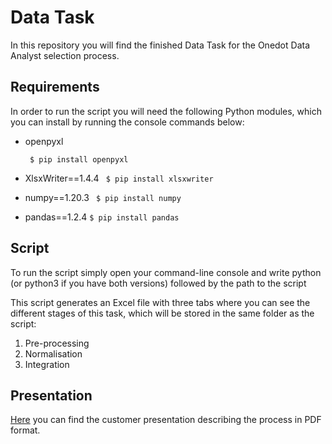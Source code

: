 # Data Task
In this repository you will find the finished Data Task for the Onedot Data Analyst selection process. 

## Requirements
In order to run the script you will need the following Python modules, which you can install by running the console commands below:
- openpyxl

    ``` $ pip install openpyxl```
- XlsxWriter==1.4.4
    ``` $ pip install xlsxwriter```
- numpy==1.20.3
    ``` $ pip install numpy```
- pandas==1.2.4
    ``` $ pip install pandas ```

## Script
To run the script simply open your command-line console and write python (or python3 if you have both versions) followed by the path to the script

This script generates an Excel file with three tabs where you can see the different stages of this task, which will be stored in the same folder as the script: 
1) Pre-processing
2) Normalisation
3) Integration

## Presentation
[Here](https://github.com/marinamer/Onedot/blob/main/Data%20Task/Product%20Data%20Integration%20Presentation.pdf) you can find the customer presentation describing the process in PDF format.
